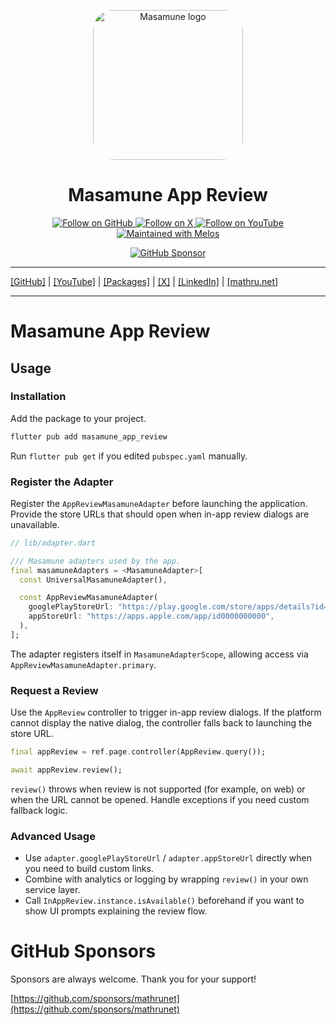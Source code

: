 <p align="center">
  <a href="https://mathru.net">
    <img width="240px" src="https://raw.githubusercontent.com/mathrunet/flutter_masamune/master/.github/images/icon.png" alt="Masamune logo" style="border-radius: 32px"s><br/>
  </a>
  <h1 align="center">Masamune App Review</h1>
</p>

<p align="center">
  <a href="https://github.com/mathrunet">
    <img src="https://img.shields.io/static/v1?label=GitHub&message=Follow&logo=GitHub&color=333333&link=https://github.com/mathrunet" alt="Follow on GitHub" />
  </a>
  <a href="https://x.com/mathru">
    <img src="https://img.shields.io/static/v1?label=@mathru&message=Follow&logo=X&color=0F1419&link=https://x.com/mathru" alt="Follow on X" />
  </a>
  <a href="https://www.youtube.com/c/mathrunetchannel">
    <img src="https://img.shields.io/static/v1?label=YouTube&message=Follow&logo=YouTube&color=FF0000&link=https://www.youtube.com/c/mathrunetchannel" alt="Follow on YouTube" />
  </a>
  <a href="https://github.com/invertase/melos">
    <img src="https://img.shields.io/static/v1?label=maintained%20with&message=melos&color=FF1493&link=https://github.com/invertase/melos" alt="Maintained with Melos" />
  </a>
</p>

<p align="center">
  <a href="https://github.com/sponsors/mathrunet"><img src="https://img.shields.io/static/v1?label=Sponsor&message=%E2%9D%A4&logo=GitHub&color=ff69b4&link=https://github.com/sponsors/mathrunet" alt="GitHub Sponsor" /></a>
</p>

---

[[GitHub]](https://github.com/mathrunet) | [[YouTube]](https://www.youtube.com/c/mathrunetchannel) | [[Packages]](https://pub.dev/publishers/mathru.net/packages) | [[X]](https://x.com/mathru) | [[LinkedIn]](https://www.linkedin.com/in/mathrunet/) | [[mathru.net]](https://mathru.net)

---

# Masamune App Review

## Usage

### Installation

Add the package to your project.

```bash
flutter pub add masamune_app_review
```

Run `flutter pub get` if you edited `pubspec.yaml` manually.

### Register the Adapter

Register the `AppReviewMasamuneAdapter` before launching the application. Provide the store URLs that should open when in-app review dialogs are unavailable.

```dart
// lib/adapter.dart

/// Masamune adapters used by the app.
final masamuneAdapters = <MasamuneAdapter>[
  const UniversalMasamuneAdapter(),

  const AppReviewMasamuneAdapter(
    googlePlayStoreUrl: "https://play.google.com/store/apps/details?id=com.example.app",
    appStoreUrl: "https://apps.apple.com/app/id0000000000",
  ),
];
```

The adapter registers itself in `MasamuneAdapterScope`, allowing access via `AppReviewMasamuneAdapter.primary`.

### Request a Review

Use the `AppReview` controller to trigger in-app review dialogs. If the platform cannot display the native dialog, the controller falls back to launching the store URL.

```dart
final appReview = ref.page.controller(AppReview.query());

await appReview.review();
```

`review()` throws when review is not supported (for example, on web) or when the URL cannot be opened. Handle exceptions if you need custom fallback logic.

### Advanced Usage

- Use `adapter.googlePlayStoreUrl` / `adapter.appStoreUrl` directly when you need to build custom links.
- Combine with analytics or logging by wrapping `review()` in your own service layer.
- Call `InAppReview.instance.isAvailable()` beforehand if you want to show UI prompts explaining the review flow.

# GitHub Sponsors

Sponsors are always welcome. Thank you for your support!

[https://github.com/sponsors/mathrunet](https://github.com/sponsors/mathrunet)